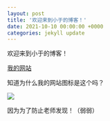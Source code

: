 ```yaml
---
layout: post
title: '欢迎来到小于的博客！'
date: 2021-10-10 00:00:00 +0000
categories: jekyll update
---
```


欢迎来到小于的博客！

[我的网站](https://xiaoyudxz.vercel.app)

知道为什么我的网站图标是这个吗？

![](https://xiaoyudxz.vercel.app/favicon.ico)

因为为了防止老师发现！（弱弱）
